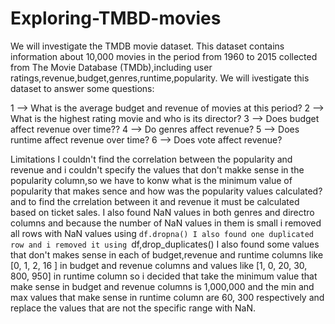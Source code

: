 # Exploring-TMBD-movies
We will investigate the TMDB movie dataset. This dataset contains information about 10,000 movies in the period 
from 1960 to 2015 collected from The Movie Database (TMDb),including user ratings,revenue,budget,genres,runtime,popularity. 
We will ivestigate this dataset to answer some questions:

   1 --> What is the average budget and revenue of movies at this period?
   2 --> What is the highest rating movie and who is its director?
   3 --> Does budget affect revenue over time??
   4 --> Do genres affect revenue?
   5 --> Does runtime affect revenue over time?
   6 --> Does vote affect revenue?
   
   Limitations
I couldn't find the correlation between the popularity and revenue and i couldn't specify the values that don't makke sense 
in the popularity column,so we have to konw what is the minimum value of popularity that makes sence and 
how was the popularity values calculated? and to find the crrelation between it and revenue it must be calculated based on ticket sales.
I also found NaN values in both genres and directro columns and because the number of NaN values in them is small 
i removed all rows with NaN values using `df.dropna()
I also found one duplicated row and i removed it using `df,drop_duplicates()
I also found some values that don't makes sense in each of budget,revenue and runtime columns like [0, 1, 2, 16 ] in budget 
and revenue columns and values like [1, 0, 20, 30, 800, 950] in runtime column so i decided that take the minimum value 
that make sense in budget and revenue columns is 1,000,000 and the min and max values that make sense in runtime column 
are 60, 300 respectively and replace the values that are not the specific range with NaN.
